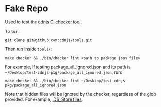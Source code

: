 # Fake Repo

Used to test the [cdnjs CI checker tool](https://github.com/cdnjs/tools/tree/master/cmd/checker).

To test:

`git clone git@github.com:cdnjs/tools.git`

Then run inside `tools/`:

`make checker && ./bin/checker lint <path to package json file>`

For example, if testing [package_all_ignored.json](package_all_ignored.json) and its path is `~/Desktop/test-cdnjs-pkg/package_all_ignored.json`, run:

`make checker && ./bin/checker lint ~/Desktop/test-cdnjs-pkg/package_all_ignored.json`

Note that hidden files will be ignored by the checker, regardless of the glob provided. For example, [.DS_Store files](src/all_ignored/.DS_Store).
